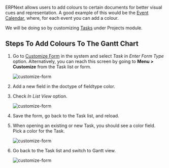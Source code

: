 ERPNext allows users to add colours to certain documents for better visual cues and representation. A good example of this would be the [Event Calendar](https://docs.erpnext.com/docs/v13/user/manual/en/using-erpnext/calendar), where, for each event you can add a colour.

We will be doing so by customizing [Tasks](https://docs.erpnext.com/docs/v13/user/manual/en/projects/tasks) under Projects module.

## Steps To Add Colours To The Gantt Chart

1.  Go to [Customize Form](https://docs.erpnext.com/docs/v13/user/manual/en/customize-erpnext/customize-form) in the system and select _Task_ in _Enter Form Type_ option. Alternatively, you can reach this screen by going to **Menu > Customize** from the Task list or form.
    
    ![customize-form](https://docs.erpnext.com/files/project-gantt-customize-form-1.gif)
    
2.  Add a new field in the doctype of fieldtype color.
    
3.  Check _In List View_ option.
    
    ![customize-form](https://docs.erpnext.com/files/project-gantt-in-list.png)
    
4.  Save the form, go back to the Task list, and reload.
    
5.  When opening an existing or new Task, you should see a color field. Pick a color for the Task.
    
    ![customize-form](https://docs.erpnext.com/files/project-gantt-pick-color.png)
    
6.  Go back to the Task list and switch to Gantt view.
    
    ![customize-form](https://docs.erpnext.com/files/project-gantt-colors.png)